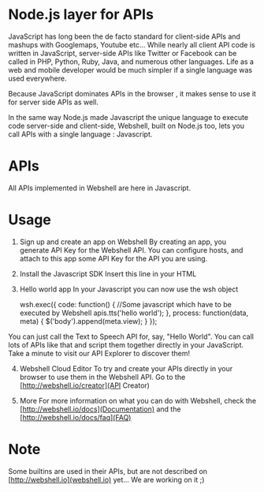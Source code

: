 Node.js layer for APIs
======================

JavaScript has long been the de facto standard for client-side APIs and mashups with Googlemaps, Youtube etc... While nearly all client API code is written in JavaScript, server-side APIs like Twitter or Facebook can be called in PHP, Python, Ruby, Java, and numerous other languages. Life as a web and mobile developer would be much simpler if a single language was used everywhere.

Because JavaScript dominates APIs in the browser , it makes sense to use it for server side APIs as well.

In the same way Node.js made Javascript the unique language to execute code server-side and client-side, Webshell, built on Node.js too, lets you call APIs with a single language : Javascript.

APIs
====

All APIs implemented in Webshell are here in Javascript.

Usage
=====

1. Sign up and create an app on Webshell
By creating an app, you generate API Key for the Webshell API. You can configure hosts, and attach to this app some API Key for the API you are using.

2. Install the Javascript SDK
Insert this line in your HTML

    <script type="text/javascript" src="http://api.webshell.io/sdk/js?key={key}"></script>
     
3. Hello world app
In your Javascript you can now use the wsh object

    wsh.exec({
        code: function() {
            //Some javascript which have to be executed by Webshell
            apis.tts('hello world');
        },
        process: function(data, meta) {
            $('body').append(meta.view);
        }
    });
    
You can just call the Text to Speech API for, say, "Hello World". You can call lots of APIs like that and script them together directly in your JavaScript. Take a minute to visit our API Explorer to discover them!

4. Webshell Cloud Editor
To try and create your APIs directly in your browser to use them in the Webshell API. Go to the [http://webshell.io/creator](API Creator)

5. More
For more information on what you can do with Webshell, check the [http://webshell.io/docs](Documentation) and the [http://webshell.io/docs/faq](FAQ)

Note
====

Some builtins are used in their APIs, but are not described on [http://webshell.io](webshell.io) yet... We are working on it ;)
